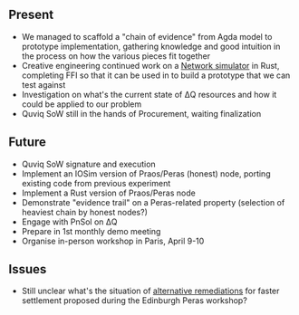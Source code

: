 ## Present

* We managed to scaffold a "chain of evidence" from Agda model to prototype implementation, gathering knowledge and good intuition in the process on how the various pieces fit together
* Creative engineering continued work on a [Network simulator](https://github.com/input-output-hk/ce-netsim) in Rust, completing FFI so that it can be used in to build a prototype that we can test against
* Investigation on what's the current state of ΔQ resources and how it could be applied to our problem
* Quviq SoW still in the hands of Procurement, waiting finalization

## Future

* Quviq SoW signature and execution
* Implement an IOSim version of Praos/Peras (honest) node, porting existing code from previous experiment
* Implement a Rust version of Praos/Peras node
* Demonstrate "evidence trail" on a Peras-related property (selection of heaviest chain by honest nodes?)
* Engage with PnSol on ΔQ
* Prepare in 1st monthly demo meeting
* Organise in-person workshop in Paris, April 9-10

## Issues

* Still unclear what's the situation of [alternative remediations](https://docs.google.com/document/d/1dv796m2Fc7WH38DNmGc68WOXnqtxj7F30o-kGzM4zKA/edit#heading=h.8lhps0p37gcs) for faster settlement proposed during the Edinburgh Peras workshop?
